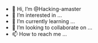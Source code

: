 - 👋 Hi, I’m @Hacking-amaster
- 👀 I’m interested in ...
- 🌱 I’m currently learning ...
- 💞️ I’m looking to collaborate on ...
- 📫 How to reach me ...

<!---
Hacking-amaster/Hacking-amaster is a ✨ special ✨ repository because its `README.md` (this file) appears on your GitHub profile.
You can click the Preview link to take a look at your changes.
--->
